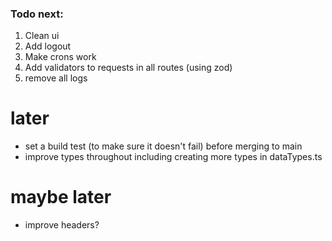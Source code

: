 ### Todo next:

1. Clean ui
2. Add logout
3. Make crons work
4. Add validators to requests in all routes (using zod)
5. remove all logs

# later

- set a build test (to make sure it doesn't fail) before merging to main
- improve types throughout including creating more types in dataTypes.ts

# maybe later

- improve headers?
